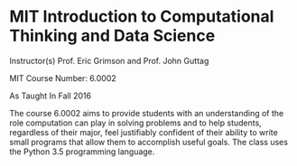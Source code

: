 # MIT Introduction to Computational Thinking and Data Science

Instructor(s)
Prof. Eric Grimson and Prof. John Guttag

MIT Course Number: 6.0002 

As Taught In
Fall 2016

The course 6.0002 aims to provide students with an understanding of the role computation can play in solving problems and to help students, regardless of their major, feel justifiably confident of their ability to write small programs that allow them to accomplish useful goals. The class uses the Python 3.5 programming language.
